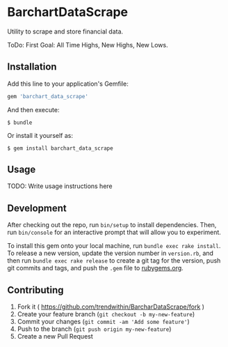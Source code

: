 # BarchartDataScrape

Utility to scrape and store financial data.

ToDo: First Goal: All Time Highs, New Highs, New Lows.

## Installation

Add this line to your application's Gemfile:

```ruby
gem 'barchart_data_scrape'
```

And then execute:

    $ bundle

Or install it yourself as:

    $ gem install barchart_data_scrape

## Usage

TODO: Write usage instructions here

## Development

After checking out the repo, run `bin/setup` to install dependencies. Then, run `bin/console` for an interactive prompt that will allow you to experiment.

To install this gem onto your local machine, run `bundle exec rake install`. To release a new version, update the version number in `version.rb`, and then run `bundle exec rake release` to create a git tag for the version, push git commits and tags, and push the `.gem` file to [rubygems.org](https://rubygems.org).

## Contributing

1. Fork it ( https://github.com/trendwithin/BarcharDataScrape/fork )
2. Create your feature branch (`git checkout -b my-new-feature`)
3. Commit your changes (`git commit -am 'Add some feature'`)
4. Push to the branch (`git push origin my-new-feature`)
5. Create a new Pull Request

